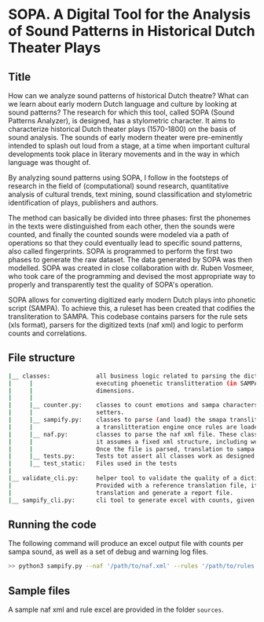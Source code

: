 # SOPA. A Digital Tool for the Analysis of Sound Patterns in Historical Dutch Theater Plays 
## Title
How can we analyze sound patterns of historical Dutch theatre? What can we learn about early modern Dutch language and culture by looking at sound patterns? The research for which this tool, called SOPA (Sound Patterns Analyzer), is designed, has a stylometric character. It aims to characterize historical Dutch theater plays (1570-1800) on the basis of sound analysis. The sounds of early modern theater were pre-eminently intended to splash out loud from a stage, at a time when important cultural developments took place in literary movements and in the way in which language was thought of.

By analyzing sound patterns using SOPA, I follow in the footsteps of research in the field of (computational) sound research, quantitative analysis of cultural trends, text mining, sound classification and stylometric identification of plays, publishers and authors.

The method can basically be divided into three phases: first the phonemes in the texts were distinguished from each other, then the sounds were counted, and finally the counted sounds were modeled via a path of operations so that they could eventually lead to specific sound patterns, also called fingerprints. SOPA is programmed to perform the first two phases to generate the raw dataset. The data generated by SOPA was then modelled. SOPA was created in close collaboration with dr. Ruben Vosmeer, who took care of the programming and devised the most appropriate way to properly and transparently test the quality of SOPA's operation.

SOPA allows for converting digitized early modern Dutch plays into phonetic script (SAMPA). To achieve this, a ruleset has been created that codifies the transliteration to SAMPA. This codebase contains parsers for the rule sets (xls format), parsers for the digitized texts (naf xml) and logic to perform counts and correlations.

## File structure
```bash
|__ classes:             all business logic related to parsing the dictionary and litterature text, 
|     |                  executing phoenetic translitteration (in SAMPA) and performing tallying across multiple
|     |                  dimensions.
|     |
|     |__ counter.py:    classes to count emotions and sampa characters. Consists of simple mappings, getters and 
|     |                  setters.
|     |__ sampify.py:    classes to parse (and load) the smapa translitteration dictionary (excel) and operate as
|     |                  a translitteration engine once rules are loaded.
|     |__ naf.py:        classes to parse the naf xml file. These classes are very specific for the file format;
|     |                  it assumes a fixed xml structure, including word, lemma and emotions. 
|     |                  Once the file is parsed, translation to sampa and tallying is executed.
|     |__ tests.py:      Tests tot assert all classes work as designed against real-life scenario
|     |__ test_static:   Files used in the tests
|
|__ validate_cli.py:     helper tool to validate the quality of a dictionary file. 
|                        Provided with a reference translation file, it will assert translations against expected 
|                        translation and generate a report file.
|__ sampify_cli.py:      cli tool to generate excel with counts, given naf.xml and rules.xls.

```

## Running the code
The following command will produce an excel output file with counts per sampa sound, as well as a set of debug and warning log files.

```bash
>> python3 sampify.py --naf '/path/to/naf.xml' --rules '/path/to/rules.xls' --output '/path/to/write/outputs'
```

## Sample files
A sample naf xml and rule excel are provided in the folder `sources`.
